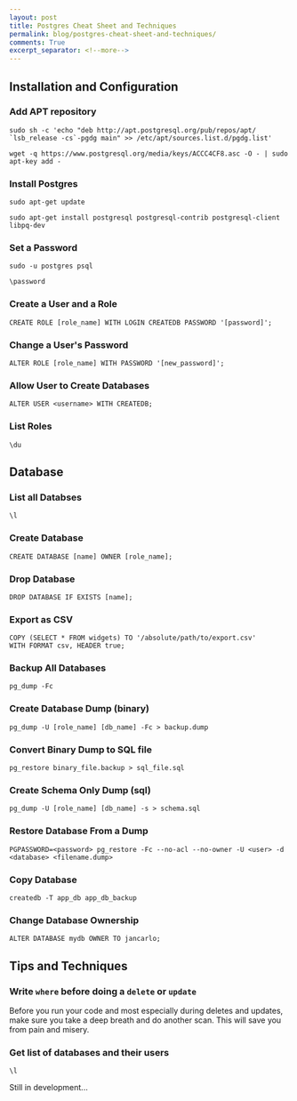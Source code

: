 ```yaml
---
layout: post
title: Postgres Cheat Sheet and Techniques
permalink: blog/postgres-cheat-sheet-and-techniques/
comments: True
excerpt_separator: <!--more-->
---
```


## Installation and Configuration

### Add APT repository

```
sudo sh -c 'echo "deb http://apt.postgresql.org/pub/repos/apt/ `lsb_release -cs`-pgdg main" >> /etc/apt/sources.list.d/pgdg.list'

wget -q https://www.postgresql.org/media/keys/ACCC4CF8.asc -O - | sudo apt-key add -
```

### Install Postgres

```
sudo apt-get update

sudo apt-get install postgresql postgresql-contrib postgresql-client libpq-dev
```

### Set a Password

```
sudo -u postgres psql

\password
```

### Create a User and a Role

```
CREATE ROLE [role_name] WITH LOGIN CREATEDB PASSWORD '[password]';
```

### Change a User's Password

```
ALTER ROLE [role_name] WITH PASSWORD '[new_password]';
```

### Allow User to Create Databases

```
ALTER USER <username> WITH CREATEDB;
```

### List Roles

```
\du
```

## Database

### List all Databses

```
\l
```

### Create Database

```
CREATE DATABASE [name] OWNER [role_name];
```

### Drop Database

```
DROP DATABASE IF EXISTS [name];
```

### Export as CSV

```
COPY (SELECT * FROM widgets) TO '/absolute/path/to/export.csv'
WITH FORMAT csv, HEADER true;
```

### Backup All Databases

```
pg_dump -Fc
```

### Create Database Dump (binary)

```
pg_dump -U [role_name] [db_name] -Fc > backup.dump
```

### Convert Binary Dump to SQL file

```
pg_restore binary_file.backup > sql_file.sql
```

### Create Schema Only Dump (sql)

```
pg_dump -U [role_name] [db_name] -s > schema.sql
```

### Restore Database From a Dump

```
PGPASSWORD=<password> pg_restore -Fc --no-acl --no-owner -U <user> -d <database> <filename.dump>
```

### Copy Database

```
createdb -T app_db app_db_backup
```

### Change Database Ownership

```
ALTER DATABASE mydb OWNER TO jancarlo;
```

## Tips and Techniques

### Write `where` before doing a `delete` or `update`

Before you run your code and most especially during deletes and updates, make sure you take a deep breath and do another scan. This will save you from pain and misery.

### Get list of databases and their users

`\l`

<!--more-->

Still in development...
